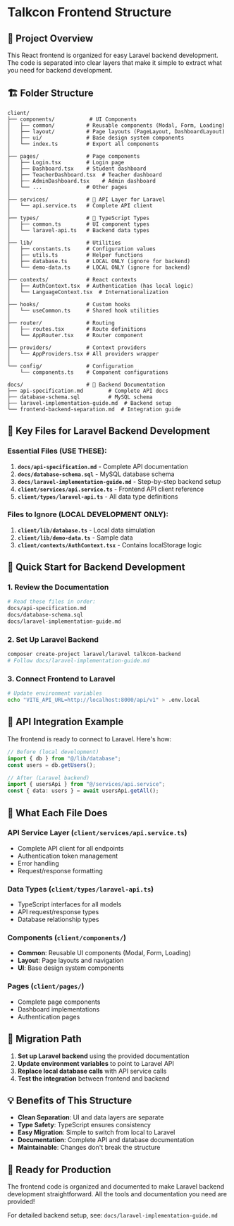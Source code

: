 # Talkcon Frontend Structure

## 📁 Project Overview

This React frontend is organized for easy Laravel backend development. The code is separated into clear layers that make it simple to extract what you need for backend development.

## 🏗️ Folder Structure

```
client/
├── components/           # UI Components
│   ├── common/          # Reusable components (Modal, Form, Loading)
│   ├── layout/          # Page layouts (PageLayout, DashboardLayout)
│   ├── ui/              # Base design system components
│   └── index.ts         # Export all components
│
├── pages/               # Page components
│   ├── Login.tsx        # Login page
│   ├── Dashboard.tsx    # Student dashboard
│   ├── TeacherDashboard.tsx  # Teacher dashboard
│   ├── AdminDashboard.tsx    # Admin dashboard
│   └── ...              # Other pages
│
├── services/            # 🚀 API Layer for Laravel
│   └── api.service.ts   # Complete API client
│
├── types/               # 🚀 TypeScript Types
│   ├── common.ts        # UI component types
│   └── laravel-api.ts   # Backend data types
│
├── lib/                 # Utilities
│   ├── constants.ts     # Configuration values
│   ├── utils.ts         # Helper functions
│   ├── database.ts      # LOCAL ONLY (ignore for backend)
│   └── demo-data.ts     # LOCAL ONLY (ignore for backend)
│
├── contexts/            # React contexts
│   ├── AuthContext.tsx  # Authentication (has local logic)
│   └── LanguageContext.tsx  # Internationalization
│
├── hooks/               # Custom hooks
│   └── useCommon.ts     # Shared hook utilities
│
├── router/              # Routing
│   ├── routes.tsx       # Route definitions
│   └── AppRouter.tsx    # Router component
│
├── providers/           # Context providers
│   └── AppProviders.tsx # All providers wrapper
│
└── config/              # Configuration
    └── components.ts    # Component configurations

docs/                    # 🚀 Backend Documentation
├── api-specification.md        # Complete API docs
├── database-schema.sql         # MySQL schema
├── laravel-implementation-guide.md  # Backend setup
└── frontend-backend-separation.md  # Integration guide
```

## 🚀 Key Files for Laravel Backend Development

### Essential Files (USE THESE):

1. **`docs/api-specification.md`** - Complete API documentation
2. **`docs/database-schema.sql`** - MySQL database schema
3. **`docs/laravel-implementation-guide.md`** - Step-by-step backend setup
4. **`client/services/api.service.ts`** - Frontend API client reference
5. **`client/types/laravel-api.ts`** - All data type definitions

### Files to Ignore (LOCAL DEVELOPMENT ONLY):

1. **`client/lib/database.ts`** - Local data simulation
2. **`client/lib/demo-data.ts`** - Sample data
3. **`client/contexts/AuthContext.tsx`** - Contains localStorage logic

## 🔧 Quick Start for Backend Development

### 1. Review the Documentation

```bash
# Read these files in order:
docs/api-specification.md
docs/database-schema.sql
docs/laravel-implementation-guide.md
```

### 2. Set Up Laravel Backend

```bash
composer create-project laravel/laravel talkcon-backend
# Follow docs/laravel-implementation-guide.md
```

### 3. Connect Frontend to Laravel

```bash
# Update environment variables
echo "VITE_API_URL=http://localhost:8000/api/v1" > .env.local
```

## 📝 API Integration Example

The frontend is ready to connect to Laravel. Here's how:

```typescript
// Before (local development)
import { db } from "@/lib/database";
const users = db.getUsers();

// After (Laravel backend)
import { usersApi } from "@/services/api.service";
const { data: users } = await usersApi.getAll();
```

## 🎯 What Each File Does

### API Service Layer (`client/services/api.service.ts`)

- Complete API client for all endpoints
- Authentication token management
- Error handling
- Request/response formatting

### Data Types (`client/types/laravel-api.ts`)

- TypeScript interfaces for all models
- API request/response types
- Database relationship types

### Components (`client/components/`)

- **Common**: Reusable UI components (Modal, Form, Loading)
- **Layout**: Page layouts and navigation
- **UI**: Base design system components

### Pages (`client/pages/`)

- Complete page components
- Dashboard implementations
- Authentication pages

## 🔄 Migration Path

1. **Set up Laravel backend** using the provided documentation
2. **Update environment variables** to point to Laravel API
3. **Replace local database calls** with API service calls
4. **Test the integration** between frontend and backend

## 💡 Benefits of This Structure

- **Clean Separation**: UI and data layers are separate
- **Type Safety**: TypeScript ensures consistency
- **Easy Migration**: Simple to switch from local to Laravel
- **Documentation**: Complete API and database documentation
- **Maintainable**: Changes don't break the structure

## 🚀 Ready for Production

The frontend code is organized and documented to make Laravel backend development straightforward. All the tools and documentation you need are provided!

For detailed backend setup, see: `docs/laravel-implementation-guide.md`
